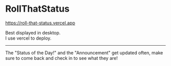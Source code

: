# RollThatStatus

https://roll-that-status.vercel.app  

Best displayed in desktop.  
I use vercel to deploy.  

---  

The "Status of the Day!" and the "Announcement" get updated often, make sure to come back and check in to see what they are!
